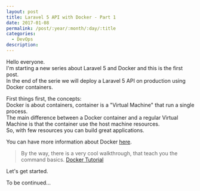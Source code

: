 ```yaml
---
layout: post
title: Laravel 5 API with Docker - Part 1
date: 2017-01-08
permalink: /post/:year/:month/:day/:title
categories:
  - DevOps
description:
---
```

Hello everyone.  
I'm starting a new series about Laravel 5 and Docker and this is the first post.  
In the end of the serie we will deploy a Laravel 5 API on production using Docker containers.  

First things first, the concepts:  
Docker is about containers, container is a "Virtual Machine" that run a single process.  
The main difference between a Docker container and a regular Virtual Machine is that the container use the host machine resources.  
So, with few resources you can build great applications.  

You can have more information about Docker [here](https://docs.docker.com/engine/understanding-docker/).  

> By the way, there is a very cool walkthrough, that teach you the command basics. [Docker Tutorial](https://docs.docker.com/engine/getstarted/)

Let's get started.  

To be continued...